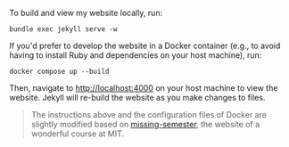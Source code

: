 To build and view my website locally, run:

```
bundle exec jekyll serve -w
```

If you'd prefer to develop the website in a Docker container (e.g., to avoid having to install Ruby and dependencies on your host machine), run:

```
docker compose up --build
```

Then, navigate to <http://localhost:4000> on your host machine to view the website. Jekyll will re-build the website as you make changes to files.

> The instructions above and the configuration files of Docker are slightly modified based on [missing-semester](https://github.com/missing-semester/missing-semester), the website of a wonderful course at MIT.
